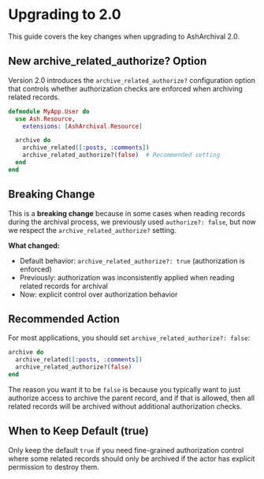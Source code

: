 # Upgrading to 2.0

This guide covers the key changes when upgrading to AshArchival 2.0.

## New archive_related_authorize? Option

Version 2.0 introduces the `archive_related_authorize?` configuration option that controls whether authorization checks are enforced when archiving related records.

```elixir
defmodule MyApp.User do
  use Ash.Resource,
    extensions: [AshArchival.Resource]

  archive do
    archive_related([:posts, :comments])
    archive_related_authorize?(false)  # Recommended setting
  end
end
```

## Breaking Change

This is a **breaking change** because in some cases when reading records during the archival process, we previously used `authorize?: false`, but now we respect the `archive_related_authorize?` setting.

**What changed:**
- Default behavior: `archive_related_authorize?: true` (authorization is enforced)
- Previously: authorization was inconsistently applied when reading related records for archival
- Now: explicit control over authorization behavior

## Recommended Action

For most applications, you should set `archive_related_authorize?: false`:

```elixir
archive do
  archive_related([:posts, :comments])
  archive_related_authorize?(false)
end
```

The reason you want it to be `false` is because you typically want to just authorize access to archive the parent record, and if that is allowed, then all related records will be archived without additional authorization checks.

## When to Keep Default (true)

Only keep the default `true` if you need fine-grained authorization control where some related records should only be archived if the actor has explicit permission to destroy them.

